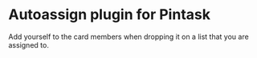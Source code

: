 Autoassign plugin for Pintask
=========================

Add yourself to the card members when dropping it on a list that you are assigned to.
